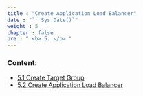 ```yaml
---
title : "Create Application Load Balancer"
date : "`r Sys.Date()`" 
weight : 5 
chapter : false
pre : " <b> 5. </b> "
---
```


### Content:

  - [5.1 Create Target Group](./5.1-targetGroup/)
  - [5.2 Create Application Load Balancer](./5.2-alb/)